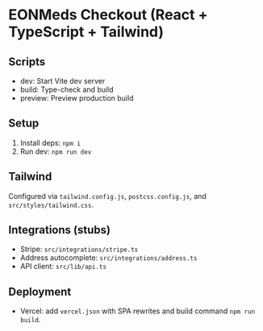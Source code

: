 # EONMeds Checkout (React + TypeScript + Tailwind)

## Scripts
- dev: Start Vite dev server
- build: Type-check and build
- preview: Preview production build

## Setup
1. Install deps: `npm i`
2. Run dev: `npm run dev`

## Tailwind
Configured via `tailwind.config.js`, `postcss.config.js`, and `src/styles/tailwind.css`.

## Integrations (stubs)
- Stripe: `src/integrations/stripe.ts`
- Address autocomplete: `src/integrations/address.ts`
- API client: `src/lib/api.ts`

## Deployment
- Vercel: add `vercel.json` with SPA rewrites and build command `npm run build`.
